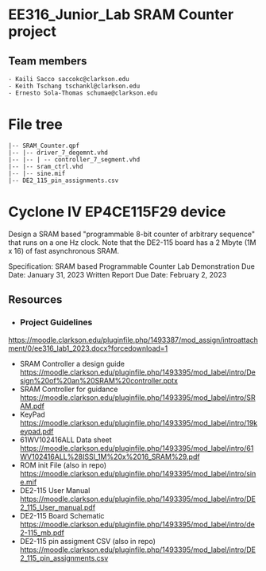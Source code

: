 # EE316_Junior_Lab SRAM Counter project

## Team members 
    - Kaili Sacco saccokc@clarkson.edu
    - Keith Tschang tschankl@clarkson.edu
    - Ernesto Sola-Thomas schumae@clarkson.edu

# File tree
    |-- SRAM_Counter.qpf
    |-- |-- driver_7_degemnt.vhd
    |-- |-- | -- controller_7_segment.vhd
    |-- |-- sram_ctrl.vhd
    |-- |-- sine.mif
    |-- DE2_115_pin_assignments.csv

# Cyclone IV EP4CE115F29 device

Design a SRAM based "programmable 8-bit counter of arbitrary sequence" that runs on a one Hz clock. Note that the DE2-115 board has a 2 Mbyte (1M x 16) of fast asynchronous SRAM. 

Specification:  SRAM based Programmable Counter
Lab Demonstration Due Date:  	January 31, 2023 
Written Report Due Date: 		February 2, 2023


## Resources 
- ### Project Guidelines
https://moodle.clarkson.edu/pluginfile.php/1493387/mod_assign/introattachment/0/ee316_lab1_2023.docx?forcedownload=1
- SRAM Controller a design guide
https://moodle.clarkson.edu/pluginfile.php/1493395/mod_label/intro/Design%20of%20an%20SRAM%20controller.pptx
- SRAM Controller for guidance
https://moodle.clarkson.edu/pluginfile.php/1493395/mod_label/intro/SRAM.pdf
- KeyPad
https://moodle.clarkson.edu/pluginfile.php/1493395/mod_label/intro/19keypad.pdf
- 61WV102416ALL Data sheet
https://moodle.clarkson.edu/pluginfile.php/1493395/mod_label/intro/61WV102416ALL%28ISSI_1M%20x%2016_SRAM%29.pdf
- ROM init File (also in repo)
https://moodle.clarkson.edu/pluginfile.php/1493395/mod_label/intro/sine.mif
- DE2-115 User Manual
https://moodle.clarkson.edu/pluginfile.php/1493395/mod_label/intro/DE2_115_User_manual.pdf
- DE2-115 Board Schematic
https://moodle.clarkson.edu/pluginfile.php/1493395/mod_label/intro/de2-115_mb.pdf
- DE2-115 pin assigment CSV (also in repo)
https://moodle.clarkson.edu/pluginfile.php/1493395/mod_label/intro/DE2_115_pin_assignments.csv
